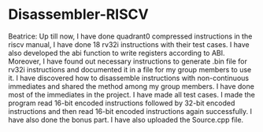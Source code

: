 # Disassembler-RISCV

Beatrice: Up till now, I have done quadrant0 compressed instructions in the riscv manual, I have done 18 rv32i instructions with their test cases. I have also developed the abi function to write registers according to ABI. Moreover, I have found out necessary instructions to generate .bin file for rv32i instructions and documented it in a file for my group members to use it. I have discovered how to disassemble instructions with non-continuous immediates and shared the method among my group members. I have done most of the immediates in the project. I have made all test cases. I made the program read 16-bit encoded instructions followed by 32-bit encoded instructions and then read 16-bit encoded instructions again successfully. I have also done the bonus part. I have also uploaded the Source.cpp file.
